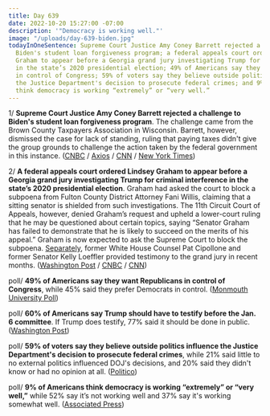 ```yaml
---
title: Day 639
date: 2022-10-20 15:27:00 -07:00
description: '"Democracy is working well."'
image: "/uploads/day-639-biden.jpg"
todayInOneSentence: Supreme Court Justice Amy Coney Barrett rejected a challenge to
  Biden's student loan forgiveness program; a federal appeals court ordered Lindsey
  Graham to appear before a Georgia grand jury investigating Trump for criminal interference
  in the state’s 2020 presidential election; 49% of Americans say they want Republicans
  in control of Congress; 59% of voters say they believe outside politics influence
  the Justice Department's decision to prosecute federal crimes; and 9% of Americans
  think democracy is working “extremely” or “very well.”
---
```


1/ **Supreme Court Justice Amy Coney Barrett rejected a challenge to Biden's student loan forgiveness program**. The challenge came from the Brown County Taxpayers Association in Wisconsin. Barrett, however, dismissed the case for lack of standing, ruling that paying taxes didn't give the group grounds to challenge the action taken by the federal government in this instance. ([CNBC](https://www.cnbc.com/2022/10/20/supreme-court-rejects-request-to-block-biden-student-debt-forgiveness-program.html) / [Axios](https://www.axios.com/2022/10/20/scotus-biden-student-loan-forgiveness-tax-group) / [CNN](https://www.cnn.com/2022/10/20/politics/student-loan-forgiveness-supreme-court-amy-coney-barrett/index.html) / [New York Times](https://www.nytimes.com/2022/10/20/us/politics/supreme-court-student-loan-forgiveness.html))

2/ **A federal appeals court ordered Lindsey Graham to appear before a Georgia grand jury investigating Trump for criminal interference in the state’s 2020 presidential election**. Graham had asked the court to block a subpoena from Fulton County District Attorney Fani Willis, claiming that a sitting senator is shielded from such investigations. The 11th Circuit Court of Appeals, however, denied Graham’s request and upheld a lower-court ruling that he may be questioned about certain topics, saying “Senator Graham has failed to demonstrate that he is likely to succeed on the merits of his appeal.” Graham is now expected to ask the Supreme Court to block the subpoena. [Separately](https://www.cnn.com/2022/10/20/politics/kelly-loeffler-pat-cipollone-georgia-special-grand-jury/index.html), former White House Counsel Pat Cipollone and former Senator Kelly Loeffler provided testimony to the grand jury in recent months. ([Washington Post](https://www.washingtonpost.com/politics/2022/10/20/lindsey-graham-georgia-2020-election-investigation/) / [CNBC](https://www.cnbc.com/2022/10/20/sen-lindsey-graham-loses-bid-to-stall-testimony-in-trump-election-interference-probe.html) / [CNN](https://www.cnn.com/2022/10/20/politics/lindsey-graham-georgia-subpoena/index.html))

poll/ **49% of Americans say they want Republicans in control of Congress**, while 45% said they prefer Democrats in control. ([Monmouth University Poll](https://www.monmouth.edu/polling-institute/reports/monmouthpoll_us_102022/))

poll/ **60% of Americans say Trump should have to testify before the Jan. 6 committee**. If Trump does testify, 77% said it should be done in public. ([Washington Post](https://www.washingtonpost.com/politics/2022/10/19/biden-gas-prices-trump-legal-challenges/#link-7AAL4LLXOVE6PDS2ZMAN6NQAK4))

poll/ **59% of voters say they believe outside politics influence the Justice Department's decision to prosecute federal crimes**, while 21% said little to no external politics influenced DOJ's decisions, and 20% said they didn't know or had no opinion at all. ([Politico](https://www.politico.com/minutes/congress/10-19-2022/morning-consult-poll-on-fbi/))

poll/ **9% of Americans think democracy is working “extremely” or “very well,”** while 52% say it’s not working well and 37% say it's working somewhat well. ([Associated Press](https://apnews.com/article/2022-midterm-elections-presidential-election-2020-democracy-33823de7f22a601a192fc82eeb88e630))